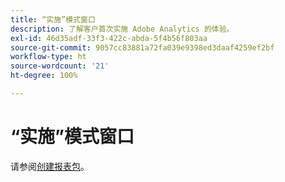 ```yaml
---
title: “实施”模式窗口
description: 了解客户首次实施 Adobe Analytics 的体验。
exl-id: 46d35adf-33f3-422c-abda-5f4b56f803aa
source-git-commit: 9057cc83881a72fa039e9398ed3daaf4259ef2bf
workflow-type: ht
source-wordcount: '21'
ht-degree: 100%

---
```


# “实施”模式窗口

请参阅[创建报表包](/help/admin/admin/c-manage-report-suites/c-new-report-suite/t-create-a-report-suite.md)。

